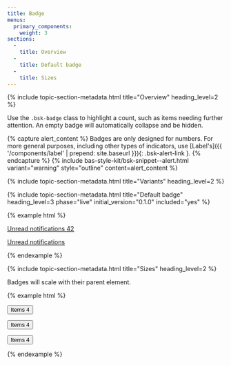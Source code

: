 ```yaml
---
title: Badge
menus:
  primary_components:
    weight: 3
sections:
  -
    title: Overview
  -
    title: Default badge
  -
    title: Sizes
---
```


{% include topic-section-metadata.html
  title="Overview"
  heading_level=2
%}

Use the `.bsk-badge` class to highlight a count, such as items needing further attention. An empty badge will
automatically collapse and be hidden.

{% capture alert_content %}
Badges are only designed for numbers. For more general purposes, including other types of indicators, use
[Label's]({{ '/components/label' | prepend: site.baseurl }}){: .bsk-alert-link }.
{% endcapture %}
{% include bas-style-kit/bsk-snippet--alert.html
  variant="warning"
  style="outline"
  content=alert_content
%}

{% include topic-section-metadata.html
  title="Variants"
  heading_level=2
%}

{% include topic-section-metadata.html
  title="Default badge"
  heading_level=3
  phase="live"
  initial_version="0.1.0"
  included="yes"
%}

{% example html %}
<p><a href="#">Unread notifications <span class="bsk-badge">42</span></a></p>
<!-- Empty badges automatically hide -->
<p><a href="#">Unread notifications <span class="bsk-badge"></span></a></p>
{% endexample %}

{% include topic-section-metadata.html
  title="Sizes"
  heading_level=2
%}

Badges will scale with their parent element.

{% example html %}
<p><button class="bsk-btn bsk-btn-default bsk-btn-sm" type="button">Items <span class="bsk-badge">4</span></button></p>
<p><button class="bsk-btn bsk-btn-default" type="button">Items <span class="bsk-badge">4</span></button></p>
<p><button class="bsk-btn bsk-btn-default bsk-btn-lg" type="button">Items <span class="bsk-badge">4</span></button></p>
{% endexample %}
